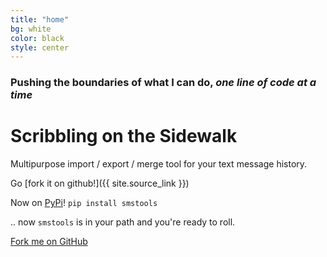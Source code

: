 ```yaml
---
title: "home"
bg: white
color: black
style: center
---
```


### Pushing the boundaries of what I can do, *one line of code at a time*

<h1 class="text-blue"><i class="fa fa-cubes fa-2x" style="vertical-align:-12px;"></i> <strong>Scribbling on the Sidewalk</strong></h1>

Multipurpose import / export / merge tool for your text message history.

Go [fork it on github!]({{ site.source_link }})

Now on [PyPi](https://pypi.python.org/pypi/SMSTools)! `pip install smstools`

.. now `smstools` is in your path and you're ready to roll.

<span id="forkongithub">
  <a href="{{ site.source_link }}" class="bg-red">
    Fork me on GitHub
  </a>
</span>
